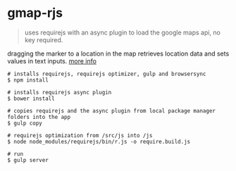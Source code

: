 # gmap-rjs

> uses requirejs with an async plugin to load the google maps api, no key required.

dragging the marker to a location in the map retrieves location data and sets values in text inputs. [more info](http://jimfrenette.com/2015/11/googlemap-requirejs/ "Blog post")

```
# installs requirejs, requirejs optimizer, gulp and browsersync
$ npm install

# installs requirejs async plugin
$ bower install

# copies requirejs and the async plugin from local package manager folders into the app
$ gulp copy

# requirejs optimization from /src/js into /js
$ node node_modules/requirejs/bin/r.js -o require.build.js

# run
$ gulp server
```